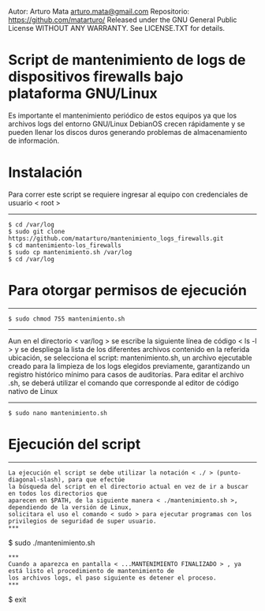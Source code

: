 Autor: Arturo Mata <arturo.mata@gmail.com>
Repositorio: https://github.com/matarturo/
Released under the GNU General Public License WITHOUT ANY WARRANTY.
See LICENSE.TXT for details.

# Script de mantenimiento de logs de dispositivos firewalls bajo plataforma GNU/Linux

Es importante el mantenimiento periódico de estos equipos ya que los archivos logs del entorno GNU/Linux DebianOS 
crecen rápidamente y se pueden llenar los discos duros generando problemas de almacenamiento de información.

# Instalación
Para correr este script se requiere ingresar al equipo con credenciales de usuario < root >
***
```
$ cd /var/log
$ sudo git clone https://github.com/matarturo/mantenimiento_logs_firewalls.git
$ cd mantenimiento-los_firewalls
$ sudo cp mantenimiento.sh /var/log
$ cd /var/log
```
# Para otorgar permisos de ejecución
***
```
$ sudo chmod 755 mantenimiento.sh
```
***
Aun en el directorio < var/log > se escribe la siguiente línea de código < ls -l > y se despliega la 
lista de los diferentes archivos contenido en la referida ubicación, se selecciona el script: 
mantenimiento.sh, un archivo ejecutable creado para la limpieza de los logs elegidos 
previamente, garantizando un registro histórico mínimo para casos de auditorías. Para editar el 
archivo .sh, se deberá utilizar el comando <nano> que corresponde al editor de código nativo 
de Linux
***
```
$ sudo nano mantenimiento.sh  
```
# Ejecución del script
***
```
La ejecución el script se debe utilizar la notación < ./ > (punto-diagonal-slash), para que efectúe 
la búsqueda del script en el directorio actual en vez de ir a buscar en todos los directorios que 
aparecen en $PATH, de la siguiente manera < ./mantenimiento.sh >, dependiendo de la versión de Linux, 
solicitara el uso el comando < sudo > para ejecutar programas con los privilegios de seguridad de super usuario.
***
```
$ sudo ./mantenimiento.sh 
```
***
Cuando a aparezca en pantalla < ...MANTENIMIENTO FINALIZADO > , ya está listo el procedimiento de mantenimiento de
los archivos logs, el paso siguiente es detener el proceso.
***
```
$ exit
``` 
